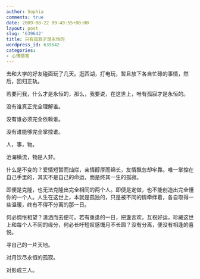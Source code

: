 ```yaml
---
author: Sophia
comments: true
date: 2009-08-22 09:49:55+00:00
layout: post
slug: '639642'
title: 只有孤寂才是永恒的
wordpress_id: 639642
categories:
- 心情随笔
---
```


去和大学的好友碰面玩了几天。逛西湖，打电玩，暂且放下各自忙碌的事情，然后，回归正轨。

 

若要问我，什么才是永恒的，那么，我要说，在这世上，唯有孤寂才是永恒的。

 

没有谁真正完全理解谁。

 

没有谁必须完全依赖谁。

 

没有谁能够完全掌控谁。

 

人，事，物。

 

沧海横流，物是人非。

 

什么是不变的？爱情短暂而灿烂，亲情醇厚而绵长，友情飘忽却牢靠。唯一掌控在自己手里的，其实不是自己的命运，而是终其一生的孤寂。

 

即便是克隆，也无法克隆出完全相同的两个人。即便是定做，也不能创造出完全懂你的一个人。人生在这世上，本就是孤独的，只是被不同的情牵绊着，各自取得一些温暖，终有不得不分离的那一日。

 

何必惆怅相望？潇洒而去便可。若有重逢的一日，把盏言欢，互祝好运，珍藏这世上和每个人不同的缘分，何必长吁短叹感慨月不长圆？没有分离，便没有相逢的喜悦。

 

寻自己的一片天地。

 

对月饮尽永恒的孤寂。

 

对影成三人。
